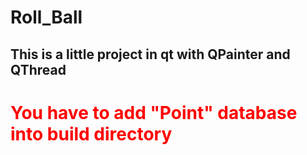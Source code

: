 # Roll_Ball
This is a little project in qt with QPainter and QThread
--------------------------------------------------------
<h1 style="color:red;"><b>You have to add "Point" database into build directory</b></h1>
